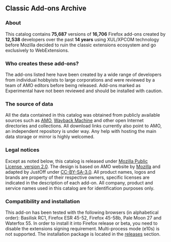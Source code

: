 ## Classic Add-ons Archive

### About

This catalog contains **75,687** versions of **16,706** Firefox add-ons created by **12,538** developers over the past **14 years** using XUL/XPCOM technology before Mozilla decided to ruin the classic extensions ecosystem and go exclusively to WebExtensions.

### Who creates these add-ons?

The add-ons listed here have been created by a wide range of developers from individual hobbyists to large corporations and were reviewed by a team of AMO editors before being released. Add-ons marked as Experimental have not been reviewed and should be installed with caution.

### The source of data

All the data contained in this catalog was obtained from publicly available sources such as [AMO](https://addons.mozilla.org/), [Wayback Machine](http://web.archive.org/) and other open Internet directories and collections. All download links currently also point to AMO, an independent repository is under way. Any help with hosting the main data storage or mirror is highly welcomed.

### Legal notices

Except as noted below, this catalog is released under [Mozilla Public License, version 2.0](http://www.mozilla.org/MPL/2.0/). The design is based on AMO website by [Mozilla](https://www.mozilla.org/) and adapted by JustOff under [CC-BY-SA-3.0](http://creativecommons.org/licenses/by-sa/3.0/). All product names, logos and brands are property of their respective owners, specific licenses are indicated in the description of each add-on. All company, product and service names used in this catalog are for identification purposes only.

### Compatibility and installation

This add-on has been tested with the following browsers (in alphabetical order): Basilisk RC1, Firefox ESR 45-52, Firefox 45-58b, Pale Moon 27 and Waterfox 55. In order to install it into Firefox release or beta, you need to disable the extensions signing requirement. Multi-process mode (e10s) is not supported. The installation package is located in the [releases](https://github.com/JustOff/ca-archive/releases) section.
